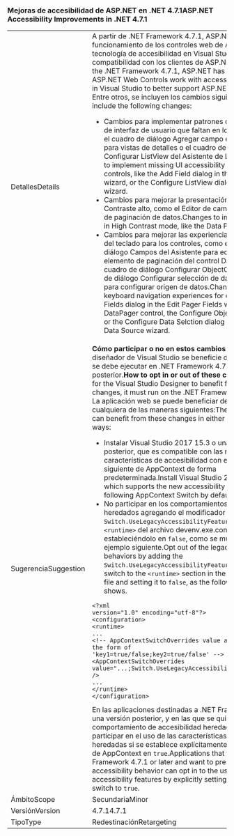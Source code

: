 ### <a name="aspnet-accessibility-improvements-in-net-471"></a><span data-ttu-id="d8fd1-101">Mejoras de accesibilidad de ASP.NET en .NET 4.7.1</span><span class="sxs-lookup"><span data-stu-id="d8fd1-101">ASP.NET Accessibility Improvements in .NET 4.7.1</span></span>

|   |   |
|---|---|
|<span data-ttu-id="d8fd1-102">Detalles</span><span class="sxs-lookup"><span data-stu-id="d8fd1-102">Details</span></span>|<span data-ttu-id="d8fd1-103">A partir de .NET Framework 4.7.1, ASP.NET ha mejorado el funcionamiento de los controles web de ASP.NET con la tecnología de accesibilidad en Visual Studio para una mejor compatibilidad con los clientes de ASP.NET.</span><span class="sxs-lookup"><span data-stu-id="d8fd1-103">Starting with the .NET Framework 4.7.1, ASP.NET has improved how ASP.NET Web Controls work with accessibility technology in Visual Studio to better support ASP.NET customers.</span></span>  <span data-ttu-id="d8fd1-104">Entre otros, se incluyen los cambios siguientes:</span><span class="sxs-lookup"><span data-stu-id="d8fd1-104">These include the following changes:</span></span><ul><li><span data-ttu-id="d8fd1-105">Cambios para implementar patrones de accesibilidad de interfaz de usuario que faltan en los controles, como el cuadro de diálogo Agregar campo en el Asistente para vistas de detalles o el cuadro de diálogo Configurar ListView del Asistente de ListView.</span><span class="sxs-lookup"><span data-stu-id="d8fd1-105">Changes to implement missing UI accessibility patterns in controls, like the Add Field dialog in the Details View wizard, or the Configure ListView dialog of the ListView wizard.</span></span></li><li><span data-ttu-id="d8fd1-106">Cambios para mejorar la presentación en el modo Contraste alto, como el Editor de campos del elemento de paginación de datos.</span><span class="sxs-lookup"><span data-stu-id="d8fd1-106">Changes to improve the display in High Contrast mode, like the Data Pager Fields Editor.</span></span></li><li><span data-ttu-id="d8fd1-107">Cambios para mejorar las experiencias de navegación del teclado para los controles, como el cuadro de diálogo Campos del Asistente para editar campos del elemento de paginación del control DataPager, el cuadro de diálogo Configurar ObjectContext o el cuadro de diálogo Configurar selección de datos del Asistente para configurar origen de datos.</span><span class="sxs-lookup"><span data-stu-id="d8fd1-107">Changes to improve the keyboard navigation experiences for controls, like the Fields dialog in the Edit Pager Fields wizard of the DataPager control, the Configure ObjectContext dialog, or the Configure Data Selction dialog of the Configure Data Source wizard.</span></span></li></ul>|
|<span data-ttu-id="d8fd1-108">Sugerencia</span><span class="sxs-lookup"><span data-stu-id="d8fd1-108">Suggestion</span></span>|<span data-ttu-id="d8fd1-109"><strong>Cómo participar o no en estos cambios</strong> Para que el diseñador de Visual Studio se beneficie de estos cambios, se debe ejecutar en .NET Framework 4.7.1 o una versión posterior.</span><span class="sxs-lookup"><span data-stu-id="d8fd1-109"><strong>How to opt in or out of these changes</strong>In order for the Visual Studio Designer to benefit from these changes, it must run on the .NET Framework 4.7.1 or later.</span></span> <span data-ttu-id="d8fd1-110">La aplicación web se puede beneficiar de estos cambios de cualquiera de las maneras siguientes:</span><span class="sxs-lookup"><span data-stu-id="d8fd1-110">The web application can benefit from these changes in either of the following ways:</span></span><ul><li><span data-ttu-id="d8fd1-111">Instalar Visual Studio 2017 15.3 o una versión posterior, que es compatible con las nuevas características de accesibilidad con el modificador siguiente de AppContext de forma predeterminada.</span><span class="sxs-lookup"><span data-stu-id="d8fd1-111">Install Visual Studio 2017 15.3 or later, which supports the new accessibility features with the following AppContext Switch by default.</span></span></li><li><span data-ttu-id="d8fd1-112">No participar en los comportamientos de accesibilidad heredados agregando el modificador de AppContext <code>Switch.UseLegacyAccessibilityFeatures</code> a la sección <code>&lt;runtime&gt;</code> del archivo devenv.exe.config y estableciéndolo en <code>false</code>, como se muestra en el ejemplo siguiente.</span><span class="sxs-lookup"><span data-stu-id="d8fd1-112">Opt out of the legacy accessibility behaviors by adding the <code>Switch.UseLegacyAccessibilityFeatures</code> AppContext switch to the <code>&lt;runtime&gt;</code> section in the devenv.exe.config file and setting it to <code>false</code>, as the following example shows.</span></span></li></ul><pre><code class="language-xml">&lt;?xml version=&quot;1.0&quot; encoding=&quot;utf-8&quot;?&gt;&#13;&#10;&lt;configuration&gt;&#13;&#10;&lt;runtime&gt;&#13;&#10;...&#13;&#10;&lt;!-- AppContextSwitchOverrides value attribute is in the form of &#39;key1=true/false;key2=true/false&#39;  --&gt;&#13;&#10;&lt;AppContextSwitchOverrides value=&quot;...;Switch.UseLegacyAccessibilityFeatures=false&quot; /&gt;&#13;&#10;...&#13;&#10;&lt;/runtime&gt;&#13;&#10;&lt;/configuration&gt;&#13;&#10;</code></pre><span data-ttu-id="d8fd1-113">En las aplicaciones destinadas a .NET Framework 4.7.1 o una versión posterior, y en las que se quiere conservar el comportamiento de accesibilidad heredado, se puede participar en el uso de las características de accesibilidad heredadas si se establece explícitamente este modificador de AppContext en <code>true</code>.</span><span class="sxs-lookup"><span data-stu-id="d8fd1-113">Applications that target the .NET Framework 4.7.1 or later and want to preserve the legacy accessibility behavior can opt in to the use of legacy accessibility features by explicitly setting this AppContext switch to <code>true</code>.</span></span>|
|<span data-ttu-id="d8fd1-114">Ámbito</span><span class="sxs-lookup"><span data-stu-id="d8fd1-114">Scope</span></span>|<span data-ttu-id="d8fd1-115">Secundaria</span><span class="sxs-lookup"><span data-stu-id="d8fd1-115">Minor</span></span>|
|<span data-ttu-id="d8fd1-116">Versión</span><span class="sxs-lookup"><span data-stu-id="d8fd1-116">Version</span></span>|<span data-ttu-id="d8fd1-117">4.7.1</span><span class="sxs-lookup"><span data-stu-id="d8fd1-117">4.7.1</span></span>|
|<span data-ttu-id="d8fd1-118">Tipo</span><span class="sxs-lookup"><span data-stu-id="d8fd1-118">Type</span></span>|<span data-ttu-id="d8fd1-119">Redestinación</span><span class="sxs-lookup"><span data-stu-id="d8fd1-119">Retargeting</span></span>|

